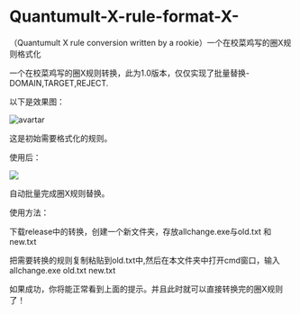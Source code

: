 # Quantumult-X-rule-format-X-
（Quantumult X rule conversion written by a rookie）一个在校菜鸡写的圈X规则格式化

一个在校菜鸡写的圈X规则转换，此为1.0版本，仅仅实现了批量替换- DOMAIN,TARGET,REJECT.

以下是效果图：

![avartar](https://img.l50.top/file/7fd6b38db448c6b6450f0.png)

这是初始需要格式化的规则。



使用后：

![](https://img.l50.top/file/cb66d030c06791bcb9c57.png)

自动批量完成圈X规则替换。



使用方法：

下载release中的转换，创建一个新文件夹，存放allchange.exe与old.txt 和new.txt



把需要转换的规则复制粘贴到old.txt中,然后在本文件夹中打开cmd窗口，输入 allchange.exe old.txt new.txt



如果成功，你将能正常看到上面的提示。并且此时就可以直接转换完的圈X规则了！
